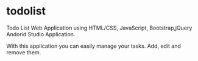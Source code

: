 # todolist
Todo List Web Application using HTML/CSS, JavaScript, Bootstrap,jQuery Andorid Studio Application.

With this application you can easily manage your tasks. Add, edit and remove them.
